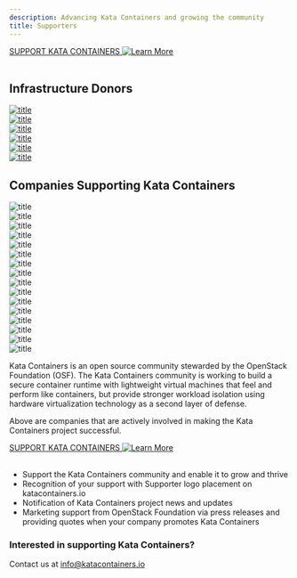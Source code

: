 ```yaml
---
description: Advancing Kata Containers and growing the community
title: Supporters
---
```


<section class="section section-padding-top-0">
<a href="mailto:info@katacontainers.io" class="button is-primary-dark is-rounded"><span>SUPPORT KATA CONTAINERS</span>
  <span class="ico">
    <img src="../.vuepress/theme/svg/arrow-left.svg" alt="Learn More" />
  </span></a>
<br/><br/>


<div class="container1">
  <h2 class="features">Infrastructure Donors</h2>
</div>

<div class="container-supporter">

  <div class="content-supporter-lt3 ">
    <a href="https://cloud.google.com/" target="_blank"><img class="img-sponsor-l3" src="/images/logo-google-cloud.svg" alt="title"  /></a></div>
  <div class="content-supporter-lt3 ">
    <a href="https://www.microsoft.com/" target="_blank"><img class="img-sponsor-l3" src="/images/logo-microsoft.svg" alt="title"  /></a></div>
  <div class="content-supporter-lt3 ">
    <a href="https://vexxhost.com/" target="_blank"><img class="img-sponsor-l3" src="/images/logo-vexxhost.svg" alt="title"  /></a></div>

</div>  <!-- container-supporter -->


<div class="container-supporter container-supporter-last">

  <div class="content-supporter-lt3 ">
    <a href="https://aws.amazon.com/" target="_blank"><img class="img-sponsor-l2" src="/images/logo-amazon.svg" alt="title"  /></a></div>
  <div class="content-supporter-lt3 ">
    <a href="https://packagecloud.io/" target="_blank"><img src="/images/logo-packagecloud.png" alt="title"  /></a></div>
  <div class="content-supporter-lt3 ">
    <a href="https://www.packet.com/" target="_blank"><img src="/images/logo-packetcloud.svg" alt="title"  /></a></div>

</div>  <!-- container-supporter -->


<div class="container1">
  <h2 class="features">Companies Supporting Kata Containers</h2>
</div>


<div class="container-supporter">

  <div class="content-supporter ">
    <img  src="/images/logo-intel.png" alt="title"  /></div>
  <div class="content-supporter ">
    <img  src="/images/logo-huawei.svg" alt="title"  /></div>
  <div class="content-supporter ">
    <img  src="/images/logo-dell.svg" alt="title"  /></div>
  <div class="content-supporter ">
    <img  src="/images/logo-redhat.svg" alt="title"  /></div>

</div>  <!-- container-supporter -->

<div class="container-supporter">

  <div class="content-supporter ">
    <img  src="/images/logo-tencent.jpg" alt="title"  /></div>
  <div class="content-supporter ">
    <img  src="/images/logo-99cloud.jpg" alt="title"  /></div>
  <div class="content-supporter ">
    <img  src="/images/logo-china.svg" alt="title"  /></div>
  <div class="content-supporter ">
    <img  src="/images/logo-citynetwork.svg" alt="title"  /></div>

</div>  <!-- container-supporter -->


<div class="container-supporter">

  <div class="content-supporter ">
    <img class="img-sponsor-l4" src="/images/logo-united.svg" alt="title"  /></div>
  <div class="content-supporter ">
    <img class="img-sponsor-l4" src="/images/logo-zte.svg" alt="title"  /></div>
  <div class="content-supporter ">
    <img class="img-sponsor-l4" src="/images/logo-mirantis.png" alt="title"  /></div>
  <div class="content-supporter ">
    <img class="img-sponsor-l4" src="/images/logo-suse.svg" alt="title"  /></div>

</div>  <!-- container-supporter -->

<div class="container-supporter container-supporter-last">

  <div class="content-supporter ">
    <img class="img-sponsor-l3-last" src="/images/logo-netapp.svg" alt="title"  /></div>
  <div class="content-supporter ">
    <img class="img-sponsor-l3-last" src="/images/logo-easy.svg" alt="title"  /></div>
  <div class="content-supporter ">
    <img class="img-sponsor-l3-last" src="/images/logo-fiberhome.png" alt="title"  /></div>
  <div class="content-supporter ">
    <img class="img-sponsor-l3-last" src="/images/logo-ubuntu.svg" alt="title"  /></div>

</div>  <!-- container-supporter -->



Kata Containers is an open source community stewarded by the OpenStack Foundation (OSF). The Kata Containers community is working to build a secure container runtime with lightweight virtual machines that feel and perform like containers, but provide stronger workload isolation using hardware virtualization technology as a second layer of defense. 

Above are companies that are actively involved in making the Kata Containers project successful.

<a href="mailto:info@katacontainers.io" class="button is-primary-dark is-rounded">
  <span>SUPPORT KATA CONTAINERS</span>
  <span class="ico">
    <img src="../.vuepress/theme/svg/arrow-left.svg" alt="Learn More" />
  </span>
</a><br/><br/>

<ul>
  <li>Support the Kata Containers community and enable it to grow and thrive</li>
  <li>Recognition of your support with Supporter logo placement on katacontainers.io</li> 
  <li>Notification of Kata Containers project news and updates</li> 
  <li>Marketing support from OpenStack Foundation via press releases and providing quotes when your company promotes Kata Containers</li>
</ul>

</section> 


<section class="section bottom-content">
  <div class="search-content">
    <h3 class="search-content-title">Interested in supporting Kata Containers?</h3>
    <div class="search-content-subtitle">  
      <span>Contact us at <a href="#">info@katacontainers.io</a></span>
    </div>
  </div>
</section>  



